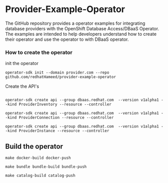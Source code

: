 # Provider-Example-Operator
The GitHub repository provides a operator examples for integrating database providers with the OpenShift Database Access/DBaaS Operator. 
The examples are intended to help developers understand how to create their operator and use the operator to with DBaaS operator.

### How to create the operator

init the operator 
``` 
operator-sdk init --domain provider.com --repo github.com/redhatHameed/provider-example-operator
```

Create the API's 

```

operator-sdk create api --group dbaas.redhat.com  --version v1alpha1 --kind ProviderInventory --resource --controller

operator-sdk create api --group dbaas.redhat.com  --version v1alpha1 --kind ProviderConnection --resource --controller

operator-sdk create api --group dbaas.redhat.com  --version v1alpha1 --kind ProviderInstance --resource --controller

 ```


##  Build the operator 

```make docker-build docker-push```

```make bundle bundle-build bundle-push```

```make catalog-build catalog-push ```
